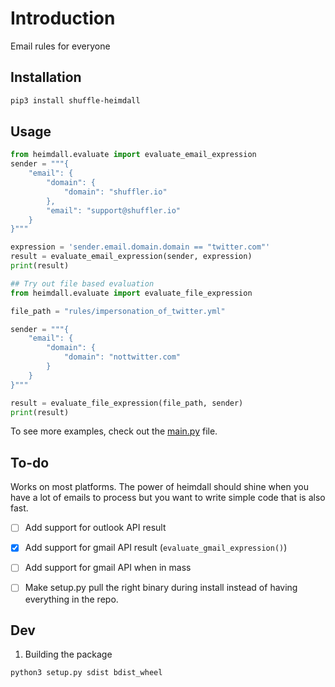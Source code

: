 # Introduction

Email rules for everyone

## Installation

```bash
pip3 install shuffle-heimdall
```


## Usage

```python
from heimdall.evaluate import evaluate_email_expression
sender = """{
    "email": {
        "domain": {
            "domain": "shuffler.io"
        },
        "email": "support@shuffler.io"
    }
}"""

expression = 'sender.email.domain.domain == "twitter.com"'
result = evaluate_email_expression(sender, expression)
print(result)

## Try out file based evaluation
from heimdall.evaluate import evaluate_file_expression

file_path = "rules/impersonation_of_twitter.yml"

sender = """{
    "email": {
        "domain": {
            "domain": "nottwitter.com"
        }
    }
}"""

result = evaluate_file_expression(file_path, sender)
print(result)
```

To see more examples, check out the [main.py](./heimdall/main.py) file.

## To-do

Works on most platforms. The power of heimdall should shine when you have a lot of emails to process but you want to write simple code that is also fast.

- [ ] Add support for outlook API result
- [x] Add support for gmail API result (`evaluate_gmail_expression()`)
- [ ] Add support for gmail API when in mass
- [ ] Make setup.py pull the right binary during install instead of having everything in the repo.


## Dev

1. Building the package
```bash
python3 setup.py sdist bdist_wheel
```